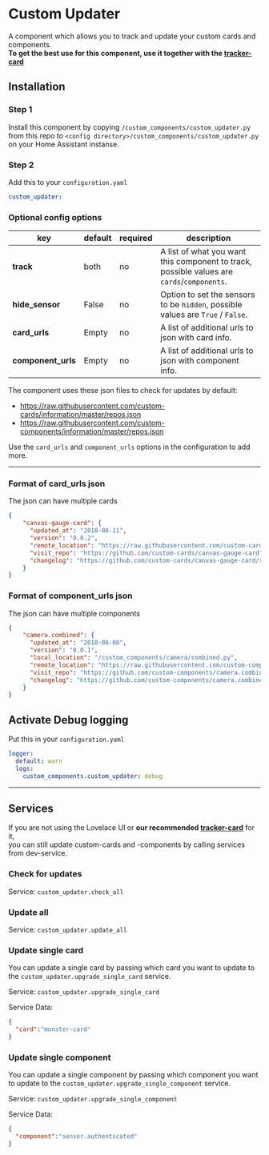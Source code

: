 # Custom Updater

A component which allows you to track and update your custom cards and components.\
**To get the best use for this component, use it together with the [tracker-card](https://github.com/custom-cards/tracker-card)**

## Installation

### Step 1

Install this component by copying `/custom_components/custom_updater.py` from this repo to `<config directory>/custom_components/custom_updater.py` on your Home Assistant instanse.

### Step 2

Add this to your `configuration.yaml`

```yaml
custom_updater:
```

### Optional config options

| key | default | required | description
| --- | --- | --- | ---
| **track** | both | no | A list of what you want this component to track, possible values are `cards`/`components`.
| **hide_sensor** | False | no | Option to set the sensors to be `hidden`, possible values are `True` / `False`.
| **card_urls** | Empty | no | A list of additional urls to json with card info.
| **component_urls** | Empty | no | A list of additional urls to json with component info.

The component uses these json files to check for updates by default:

- https://raw.githubusercontent.com/custom-cards/information/master/repos.json
- https://raw.githubusercontent.com/custom-components/information/master/repos.json

Use the `card_urls` and `component_urls` options in the configuration to add more.

***

### Format of card_urls json

The json can have multiple cards

```json
{
    "canvas-gauge-card": {
      "updated_at": "2018-08-11",
      "version": "0.0.2",
      "remote_location": "https://raw.githubusercontent.com/custom-cards/canvas-gauge-card/master/canvas-gauge-card.js",
      "visit_repo": "https://github.com/custom-cards/canvas-gauge-card",
      "changelog": "https://github.com/custom-cards/canvas-gauge-card/releases/latest"
    }
}
```

### Format of component_urls json

The json can have multiple components

```json
{
    "camera.combined": {
      "updated_at": "2018-08-08",
      "version": "0.0.1",
      "local_location": "/custom_components/camera/combined.py",
      "remote_location": "https://raw.githubusercontent.com/custom-components/camera.combined/master/custom_components/camera/combined.py",
      "visit_repo": "https://github.com/custom-components/camera.combined",
      "changelog": "https://github.com/custom-components/camera.combined/releases/latest"
    }
}
```

## Activate Debug logging

Put this in your `configuration.yaml`

```yaml
logger:
  default: warn
  logs:
    custom_components.custom_updater: debug
```

***

## Services

If you are not using the Lovelace UI or **our recommended [tracker-card](https://github.com/custom-cards/tracker-card)** for it,\
you can still update custom-cards and -components by calling services from dev-service.

### Check for updates

Service: `custom_updater.check_all`

### Update all

Service: `custom_updater.update_all`

### Update single card

You can update a single card by passing which card you want to update to the `custom_updater.upgrade_single_card` service.

Service: `custom_updater.upgrade_single_card`

Service Data:

```json
{
  "card":"monster-card"
}
```

### Update single component

You can update a single component by passing which component you want to update to the  `custom_updater.upgrade_single_component` service.

Service: `custom_updater.upgrade_single_component`

Service Data:

```json
{
  "component":"sensor.authenticated"
}
```
